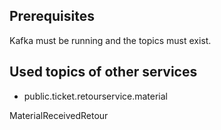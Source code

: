 ## Prerequisites
Kafka must be running and the topics must exist.

## Used topics of other services
- public.ticket.retourservice.material

MaterialReceivedRetour


